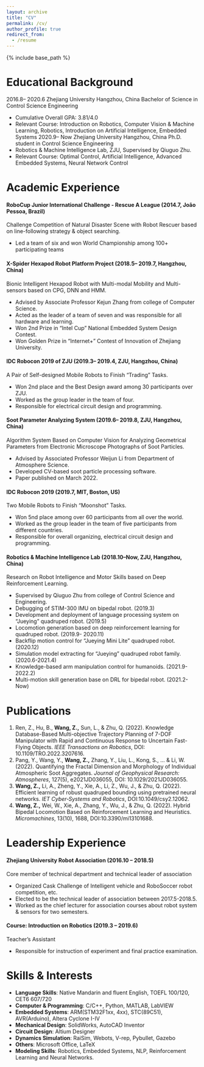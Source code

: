 ```yaml
---
layout: archive
title: "CV"
permalink: /cv/
author_profile: true
redirect_from:
  - /resume
---
```


{% include base_path %}

Educational Background
=======
2016.8– 2020.6 Zhejiang University Hangzhou, China
Bachelor of Science in Control Science Engineering
* Cumulative Overall GPA: 3.81/4.0
* Relevant Course: Introduction on Robotics, Computer Vision & Machine Learning, Robotics,
Introduction on Artificial Intelligence, Embedded Systems
2020.9– Now Zhejiang University Hangzhou, China
Ph.D. student in Control Science Engineering
* Robotics & Machine Intelligence Lab, ZJU, Supervised by Qiuguo Zhu.
* Relevant Course: Optimal Control, Artificial Intelligence, Advanced Embedded Systems, Neural
Network Control

Academic Experience
========
#### RoboCup Junior International Challenge - Rescue A League (2014.7, João Pessoa, Brazil)
Challenge Competition of Natural Disaster Scene with Robot Rescuer based on line-following
strategy & object searching.
* Led a team of six and won World Championship among 100+ participating teams
#### X-Spider Hexapod Robot Platform Project (2018.5– 2019.7, Hangzhou, China)
Bionic Intelligent Hexapod Robot with Multi-modal Mobility and Multi-sensors based on CPG, DNN
and HMM.
* Advised by Associate Professor Kejun Zhang from college of Computer Science.
* Acted as the leader of a team of seven and was responsible for all hardware and learning.
* Won 2nd Prize in “Intel Cup” National Embedded System Design Contest.
* Won Golden Prize in “Internet+” Contest of Innovation of Zhejiang University.
#### IDC Robocon 2019 of ZJU (2019.3– 2019.4, ZJU, Hangzhou, China)
A Pair of Self-designed Mobile Robots to Finish “Trading” Tasks.
* Won 2nd place and the Best Design award among 30 participants over ZJU.
* Worked as the group leader in the team of four.
* Responsible for electrical circuit design and programming.
#### Soot Parameter Analyzing System (2019.6– 2019.8, ZJU, Hangzhou, China)
Algorithm System Based on Computer Vision for Analyzing Geometrical Parameters from Electronic
Microscope Photographs of Soot Particles.
* Advised by Associated Professor Weijun Li from Department of Atmosphere Science.
* Developed CV-based soot particle processing software.
* Paper published on March 2022.
#### IDC Robocon 2019 (2019.7, MIT, Boston, US)
Two Mobile Robots to Finish “Moonshot” Tasks.
* Won 5nd place among over 60 participants from all over the world.
* Worked as the group leader in the team of five participants from different countries.
* Responsible for overall organizing, electrical circuit design and programming.
####  Robotics & Machine Intelligence Lab (2018.10–Now, ZJU, Hangzhou, China)
Research on Robot Intelligence and Motor Skills based on Deep Reinforcement Learning.
* Supervised by Qiuguo Zhu from college of Control Science and Engineering.
* Debugging of STIM-300 IMU on bipedal robot. (2019.3)
* Development and deployment of language processing system on “Jueying” quadruped robot.
(2019.5)
* Locomotion generation based on deep reinforcement learning for quadruped robot. (2019.9-
2020.11)
* Backflip motion control for “Jueying Mini Lite” quadruped robot. (2020.12)
* Simulation model extracting for “Jueying” quadruped robot family. (2020.6-2021.4)
* Knowledge-based arm manipulation control for humanoids. (2021.9-2022.2)
* Multi-motion skill generation base on DRL for bipedal robot. (2021.2-Now)

Publications
======
1. Ren, Z., Hu, B., **Wang, Z.,** Sun, L., & Zhu, Q. (2022). Knowledge Database-Based Multi-objective Trajectory Planning of 7-DOF Manipulator with Rapid and Continuous Response to Uncertain Fast-Flying Objects. *IEEE Transactions on Robotics*, DOI: 10.1109/TRO.2022.3207616.
2. Pang, Y., Wang, Y., **Wang, Z.,** Zhang, Y., Liu, L., Kong, S., ... & Li, W. (2022). Quantifying the Fractal Dimension and Morphology of Individual Atmospheric Soot Aggregates. *Journal of Geophysical Research: Atmospheres*, 127(5), e2021JD036055, DOI: 10.1029/2021JD036055.
3. **Wang, Z.,** Li, A., Zheng, Y., Xie, A., Li, Z., Wu, J., & Zhu, Q. (2022). Efficient learning of robust quadruped bounding using pretrained neural networks. *IET Cyber‐Systems and Robotics*, DOI:10.1049/csy2.12062.
4. **Wang, Z.,** Wei, W., Xie, A., Zhang, Y., Wu, J., & Zhu, Q. (2022). Hybrid Bipedal Locomotion Based on Reinforcement Learning and Heuristics. *Micromachines*, 13(10), 1688, DOI:10.3390/mi13101688.

Leadership Experience
======
#### Zhejiang University Robot Association (2016.10 – 2018.5)
Core member of technical department and technical leader of association
* Organized Cask Challenge of Intelligent vehicle and RoboSoccer robot
competition, etc.
* Elected to be the technical leader of association between 2017.5-2018.5.
* Worked as the chief lecturer for association courses about robot system & sensors
for two semesters.
####  Course: Introduction on Robotics (2019.3 – 2019.6)
Teacher’s Assistant
* Responsible for instruction of experiment and final practice examination.

Skills & Interests
====
* **Language Skills**: Native Mandarin and fluent English, TOEFL 100/120, CET6 607/720
* **Computer & Programming**: C/C++, Python, MATLAB, LabVIEW
* **Embedded Systems**: ARM(STM32F1xx, 4xx), STC(89C51), AVR(Arduino), Altera Cyclone I-IV
* **Mechanical Design**: SolidWorks, AutoCAD Inventor
* **Circuit Design**: Altium Designer
* **Dynamics Simulation**: RaiSim, Webots, V-rep, Pybullet, Gazebo
* **Others**: Microsoft Office, LaTeX
* **Modeling Skills**: Robotics, Embedded Systems, NLP, Reinforcement Learning and Neural Networks.
